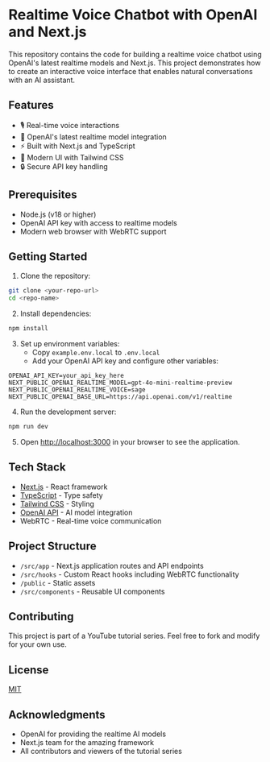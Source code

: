 # Realtime Voice Chatbot with OpenAI and Next.js

This repository contains the code for building a realtime voice chatbot using OpenAI's latest realtime models and Next.js. This project demonstrates how to create an interactive voice interface that enables natural conversations with an AI assistant.

## Features

- 🎙️ Real-time voice interactions
- 🤖 OpenAI's latest realtime model integration
- ⚡ Built with Next.js and TypeScript
- 🎨 Modern UI with Tailwind CSS
- 🔒 Secure API key handling

## Prerequisites

- Node.js (v18 or higher)
- OpenAI API key with access to realtime models
- Modern web browser with WebRTC support

## Getting Started

1. Clone the repository:

```bash
git clone <your-repo-url>
cd <repo-name>
```

2. Install dependencies:

```bash
npm install
```

3. Set up environment variables:
   - Copy `example.env.local` to `.env.local`
   - Add your OpenAI API key and configure other variables:

```env
OPENAI_API_KEY=your_api_key_here
NEXT_PUBLIC_OPENAI_REALTIME_MODEL=gpt-4o-mini-realtime-preview
NEXT_PUBLIC_OPENAI_REALTIME_VOICE=sage
NEXT_PUBLIC_OPENAI_BASE_URL=https://api.openai.com/v1/realtime
```

4. Run the development server:

```bash
npm run dev
```

5. Open [http://localhost:3000](http://localhost:3000) in your browser to see the application.

## Tech Stack

- [Next.js](https://nextjs.org/) - React framework
- [TypeScript](https://www.typescriptlang.org/) - Type safety
- [Tailwind CSS](https://tailwindcss.com/) - Styling
- [OpenAI API](https://openai.com/) - AI model integration
- WebRTC - Real-time voice communication

## Project Structure

- `/src/app` - Next.js application routes and API endpoints
- `/src/hooks` - Custom React hooks including WebRTC functionality
- `/public` - Static assets
- `/src/components` - Reusable UI components

## Contributing

This project is part of a YouTube tutorial series. Feel free to fork and modify for your own use.

## License

[MIT](LICENSE)

## Acknowledgments

- OpenAI for providing the realtime AI models
- Next.js team for the amazing framework
- All contributors and viewers of the tutorial series
